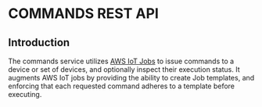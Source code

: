 # COMMANDS REST API

## Introduction

The commands service utilizes [AWS IoT Jobs](https://docs.aws.amazon.com/iot/latest/developerguide/iot-jobs.html) to issue commands to a device or set of devices, and optionally inspect their execution status.  It augments AWS IoT jobs by providing the ability to create Job templates, and enforcing that each requested command adheres to a template before executing.

